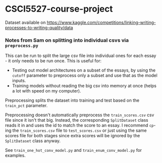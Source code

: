 # CSCI5527-course-project

Dataset available on https://www.kaggle.com/competitions/linking-writing-processes-to-writing-quality/data

### Notes from Sam on splitting into individual csvs via `preprocess.py`

This can be run to split the large csv file into individual ones for each essay - it only needs to be
run once. This is useful for:
- Testing out model architectures on a subset of the essays, by using the `cutoff` parameter to preprocess only a subset
and use that as the model inputs.
- Training models without reading the big csv into memory at once (helps a lot with speed on my computer).

Preprocessing splits the dataset into training and test based on the `train_pct` parameter.

Preprocessing doesn't automatically preprocess the `train_scores.csv` csv file since it isn't that big. Instead, the 
corresponding `SplitDataset` class reads it in and uses the id to match the score to an essay. I recommend `cp`-ing the
`train_scores.csv` file to `test_scores.csv` or just using the same scores file for both stages
since extra scores will be ignored by the `SplitDataset` class anyway.

See `train_one_hot_conv_model.py` and `train_enum_conv_model.py` for examples.

